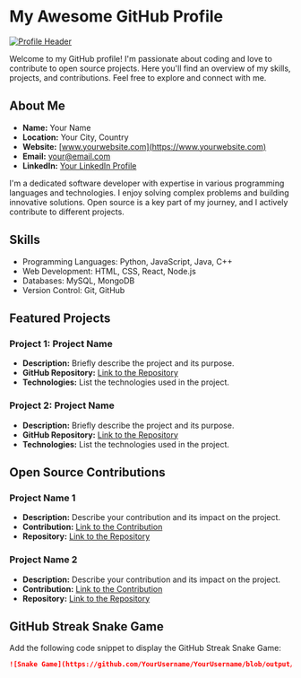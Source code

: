 # My Awesome GitHub Profile

[![Profile Header](https://path/to/header/image.jpg)](https://github.com/YourUsername)

Welcome to my GitHub profile! I'm passionate about coding and love to contribute to open source projects. Here you'll find an overview of my skills, projects, and contributions. Feel free to explore and connect with me.

## About Me

- **Name:** Your Name
- **Location:** Your City, Country
- **Website:** [www.yourwebsite.com](https://www.yourwebsite.com)
- **Email:** [your@email.com](mailto:your@email.com)
- **LinkedIn:** [Your LinkedIn Profile](https://www.linkedin.com/in/yourprofile)

I'm a dedicated software developer with expertise in various programming languages and technologies. I enjoy solving complex problems and building innovative solutions. Open source is a key part of my journey, and I actively contribute to different projects.

## Skills

- Programming Languages: Python, JavaScript, Java, C++
- Web Development: HTML, CSS, React, Node.js
- Databases: MySQL, MongoDB
- Version Control: Git, GitHub

## Featured Projects

### Project 1: Project Name

- **Description:** Briefly describe the project and its purpose.
- **GitHub Repository:** [Link to the Repository](https://github.com/yourusername/project1)
- **Technologies:** List the technologies used in the project.

### Project 2: Project Name

- **Description:** Briefly describe the project and its purpose.
- **GitHub Repository:** [Link to the Repository](https://github.com/yourusername/project2)
- **Technologies:** List the technologies used in the project.

## Open Source Contributions

### Project Name 1

- **Description:** Describe your contribution and its impact on the project.
- **Contribution:** [Link to the Contribution](https://github.com/project1/pull/123)
- **Repository:** [Link to the Repository](https://github.com/project1)

### Project Name 2

- **Description:** Describe your contribution and its impact on the project.
- **Contribution:** [Link to the Contribution](https://github.com/project2/pull/456)
- **Repository:** [Link to the Repository](https://github.com/project2)

## GitHub Streak Snake Game

Add the following code snippet to display the GitHub Streak Snake Game:

```markdown
![Snake Game](https://github.com/YourUsername/YourUsername/blob/output/github-contribution-grid-snake.svg)
